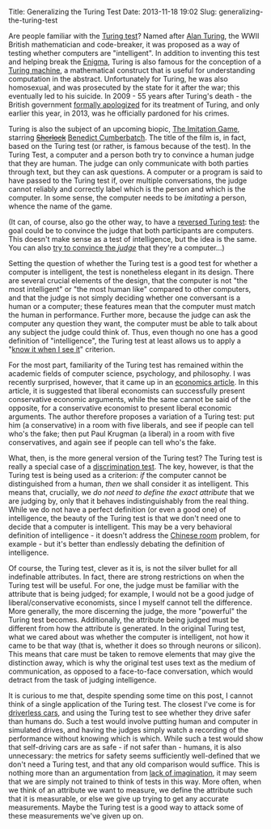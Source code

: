 Title: Generalizing the Turing Test
Date: 2013-11-18 19:02
Slug: generalizing-the-turing-test

Are people familiar with the [Turing test](http://en.wikipedia.org/wiki/Turing_test)? Named after [Alan Turing](http://en.wikipedia.org/wiki/Alan_Turing), the WWII British mathematician and code-breaker, it was proposed as a way of testing whether computers are "intelligent". In addition to inventing this test and helping break the [Enigma](http://en.wikipedia.org/wiki/Enigma_machine), Turing is also famous for the conception of a [Turing machine](http://en.wikipedia.org/wiki/Turing_machine), a mathematical construct that is useful for understanding computation in the abstract.  Unfortunately for Turing, he was also homosexual, and was prosecuted by the state for it after the war; this eventually led to his suicide. In 2009 - 55 years after Turing's death - the British government [formally apologized](http://en.wikipedia.org/wiki/Alan_Turing#Government_apology_and_pardon_support) for its treatment of Turing, and only earlier this year, in 2013, was he officially pardoned for his crimes.

Turing is also the subject of an upcoming biopic, [The Imitation Game](http://en.wikipedia.org/wiki/The_Imitation_Game), starring ~~[Sherlock](http://en.wikipedia.org/wiki/Sherlock_%28TV_series%29)~~ [Benedict Cumberbatch](http://en.wikipedia.org/wiki/Benedict_Cumberbatch). The title of the film is, in fact, based on the Turing test (or rather, is famous because of the test). In the Turing Test, a computer and a person both try to convince a human judge that they are human. The judge can only communicate with both parties through text, but they can ask questions. A computer or a program is said to have passed to the Turing test if, over multiple conversations, the judge cannot reliably and correctly label which is the person and which is the computer. In some sense, the computer needs to be *imitating* a person, whence the name of the game.

(It can, of course, also go the other way, to have a [reversed Turing test](http://en.wikipedia.org/wiki/Reverse_Turing_test): the goal could be to convince the judge that both participants are computers. This doesn't make sense as a test of intelligence, but the idea is the same.  You can also [try to convince the *judge*](http://xkcd.com/329/) that they're a computer...)

Setting the question of whether the Turing test is a good test for whether a computer is intelligent, the test is nonetheless elegant in its design. There are several crucial elements of the design, that the computer is not "the most intelligent" or "the most human like" compared to other computers, and that the judge is not simply deciding whether one conversant is a human or a computer; these features mean that the computer must match the human in performance. Further more, because the judge can ask the computer any question they want, the computer must be able to talk about any subject the judge could think of. Thus, even though no one has a good definition of "intelligence", the Turing test at least allows us to apply a "[know it when I see it](http://en.wikipedia.org/wiki/I_know_it_when_I_see_it)" criterion.

For the most part, familiarity of the Turing test has remained within the academic fields of computer science, psychology, and philosophy. I was recently surprised, however, that it came up in an [economics article](http://econlog.econlib.org/archives/2011/06/the_ideological.html).  In this article, it is suggested that liberal economists can successfully present conservative economic arguments, while the same cannot be said of the opposite, for a conservative economist to present liberal economic arguments. The author therefore proposes a variation of a Turing test: put him (a conservative) in a room with five liberals, and see if people can tell who's the fake; then put Paul Krugman (a liberal) in a room with five conservatives, and again see if people can tell who's the fake.

What, then, is the more general version of the Turing test? The Turing test is really a special case of a [discrimination test](http://en.wikipedia.org/wiki/Discrimination_testing). The key, however, is that the Turing test is being used as a criterion: *if* the computer cannot be distinguished from a human, *then* we shall consider it as intelligent. This means that, crucially, we *do not need to define the exact attribute* that we are judging by, only that it behaves indistinguishably from the real thing. While we do not have a perfect definition (or even a good one) of intelligence, the beauty of the Turing test is that we don't need one to decide that a computer is intelligent. This may be a very behavioral definition of intelligence - it doesn't address the [Chinese room](http://en.wikipedia.org/wiki/Chinese_room) problem, for example - but it's better than endlessly debating the definition of intelligence.

Of course, the Turing test, clever as it is, is not the silver bullet for all indefinable attributes. In fact, there are strong restrictions on when the Turing test will be useful. For one, the judge must be familiar with the attribute that is being judged; for example, I would not be a good judge of liberal/conservative economists, since I myself cannot tell the difference. More generally, the more discerning the judge, the more "powerful" the Turing test becomes. Additionally, the attribute being judged must be different from how the attribute is generated. In the original Turing test, what we cared about was whether the computer is intelligent, not how it came to be that way (that is, whether it does so through neurons or silicon). This means that care must be taken to remove elements that may give the distinction away, which is why the original test uses text as the medium of communication, as opposed to a face-to-face conversation, which would detract from the task of judging intelligence.

It is curious to me that, despite spending some time on this post, I cannot think of a single application of the Turing test. The closest I've come is for [driverless cars](http://en.wikipedia.org/wiki/Google_driverless_car), and using the Turing test to see whether they drive safer than humans do. Such a test would involve putting human and computer in simulated drives, and having the judges simply watch a recording of the performance without knowing which is which. While such a test would show that self-driving cars are as safe - if not safer than - humans, it is also unnecessary: the metrics for safety seems sufficiently well-defined that we don't need a Turing test, and that any old comparison would suffice. This is nothing more than an argumentation from [lack of imagination](http://en.wikipedia.org/wiki/Argument_from_ignorance#Argument_from_incredulity.2FLack_of_imagination), it may seem that we are simply not trained to think of tests in this way. More often, when we think of an attribute we want to measure, we define the attribute such that it is measurable, or else we give up trying to get any accurate measurements. Maybe the Turing test is a good way to attack some of these measurements we've given up on.

